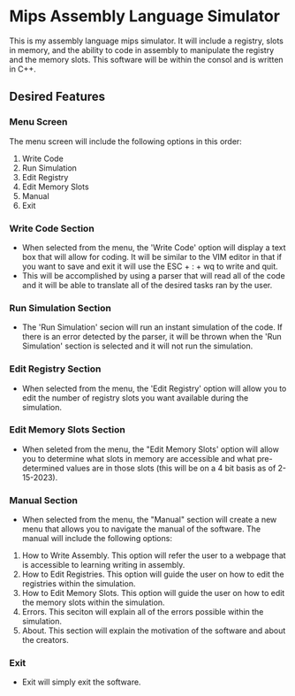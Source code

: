 # Mips Assembly Language Simulator
This is my assembly language mips simulator. It will include a registry, slots in memory, and the ability to code in assembly to manipulate the registry and the memory slots. This software will be within the consol and is written in C++.

## Desired Features
### Menu Screen
The menu screen will include the following options in this order:
1. Write Code
2. Run Simulation
3. Edit Registry
4. Edit Memory Slots
5. Manual
6. Exit

### Write Code Section
- When selected from the menu, the 'Write Code' option will display a text box that will allow for coding. It will be similar to the VIM editor in that if you want to save and exit it will use the ESC + : + wq to write and quit.
- This will be accomplished by using a parser that will read all of the code and it will be able to translate all of the desired tasks ran by the user.

### Run Simulation Section
- The 'Run Simulation' secion will run an instant simulation of the code. If there is an error detected by the parser, it will be thrown when the 'Run Simulation' section is selected and it will not run the simulation.

### Edit Registry Section
- When selected from the menu, the 'Edit Registry' option will allow you to edit the number of registry slots you want available during the simulation.

### Edit Memory Slots Section
- When seleted from the menu, the "Edit Memory Slots' option will allow you to determine what slots in memory are accessible and what pre-determined values are in those slots (this will be on a 4 bit basis as of 2-15-2023).

### Manual Section
- When selected from the menu, the "Manual" section will create a new menu that allows you to navigate the manual of the software. The manual will include the following options:
1. How to Write Assembly. This option will refer the user to a webpage that is accessible to learning writing in assembly.
2. How to Edit Registries. This option will guide the user on how to edit the registries within the simulation.
3. How to Edit Memory Slots. This option will guide the user on how to edit the memory slots within the simulation.
4. Errors. This seciton will explain all of the errors possible within the simulation.
5. About. This section will explain the motivation of the software and about the creators.

### Exit
- Exit will simply exit the software.

